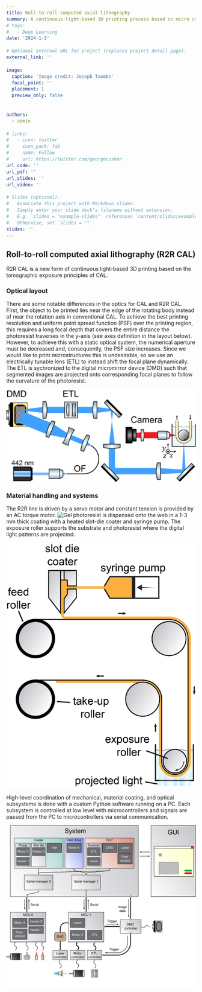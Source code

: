 ```yaml
---
title: Roll-to-roll computed axial lithography
summary: A continuous light-based 3D printing process based on micro computed axial lithography.
# tags:
#   - Deep Learning
date: '2024-1-3'

# Optional external URL for project (replaces project detail page).
external_link: ''

image:
  caption: 'Image credit: Joseph Toombs'
  focal_point: ''
  placement: 1
  preview_only: false


authors:
  - admin

# links:
#   - icon: twitter
#     icon_pack: fab
#     name: Follow
#     url: https://twitter.com/georgecushen
url_code: ''
url_pdf: ''
url_slides: ''
url_video: ''

# Slides (optional).
#   Associate this project with Markdown slides.
#   Simply enter your slide deck's filename without extension.
#   E.g. `slides = "example-slides"` references `content/slides/example-slides.md`.
#   Otherwise, set `slides = ""`.
slides: ''
---
```



## Roll-to-roll computed axial lithography (R2R CAL)

R2R CAL is a new form of continuous light-based 3D printing based on the tomographic exposure principles of CAL. 

### Optical layout

There are some notable differences in the optics for CAL and R2R CAL. First, the object to be printed lies near the edge of the rotating body instead of near the rotation axis in conventional CAL. To achieve the best printing resolution and uniform point spread function (PSF) over the printing region, this requires a long focal depth that covers the entire distance the photoresist traverses in the y-axis (see axes definition in the layout below). However, to achieve this with a static optical system, the numerical aperture must be decreased and, consequently, the PSF size increases. Since we would like to print microstructures this is undesirable, so we use an electrically tunable lens (ETL) to instead shift the focal plane dynamically. The ETL is sychronized to the digital micromirror device (DMD) such that segmented images are projected onto corresponding focal planes to follow the curvature of the photoresist.

![](images/r2rcallayout.png)

### Material handling and systems

The R2R line is driven by a servo motor and constant tension is provided by an AC torque motor. ![Gel photoresist](https://josephtoombs.netlify.app/publication/content/publication/toombs-2023/) is dispensed onto the web in a 1-3 mm thick coating with a heated slot-die coater and syringe pump. The exposure roller supports the substrate and photoresist where the digital light patterns are projected.

![](images/r2rlinediagram.png)

High-level coordination of mechanical, material coating, and optical subsystems is done with a custom Python software running on a PC. Each subsystem is controlled at low level with microcontrollers and signals are passed from the PC to microcontrollers via serial communication. 

![](images/r2rsystemdiagram.png)